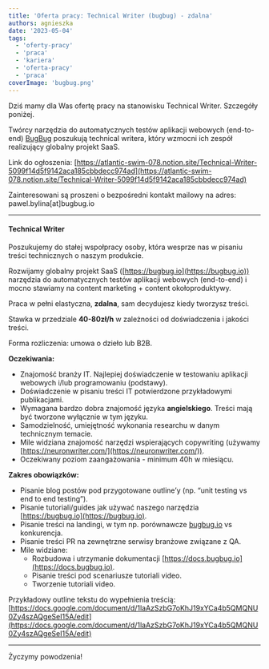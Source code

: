 ```yaml
---
title: 'Oferta pracy: Technical Writer (bugbug) - zdalna'
authors: agnieszka
date: '2023-05-04'
tags:
  - 'oferty-pracy'
  - 'praca'
  - 'kariera'
  - 'oferta-pracy'
  - 'praca'
coverImage: 'bugbug.png'
---
```


Dziś mamy dla Was ofertę pracy na stanowisku Technical Writer. Szczegóły
poniżej.

<!--truncate-->

Twórcy narzędzia do automatycznych testów aplikacji webowych (end-to-end)
[BugBug](https://bugbug.io/) poszukują technical writera, który wzmocni ich
zespół realizujący globalny projekt SaaS.

Link do ogłoszenia:
[https://atlantic-swim-078.notion.site/Technical-Writer-5099f14d5f9142aca185cbbdecc974ad](https://atlantic-swim-078.notion.site/Technical-Writer-5099f14d5f9142aca185cbbdecc974ad)

Zainteresowani są proszeni o bezpośredni kontakt mailowy na adres:
pawel.bylina\[at\]bugbug.io

---

#### Technical Writer

Poszukujemy do stałej wspołpracy osoby, która wesprze nas w pisaniu treści
technicznych o naszym produkcie.

Rozwijamy globalny projekt SaaS ([https://bugbug.io](https://bugbug.io))
narzędzia do automatycznych testów aplikacji webowych (end-to-end) i mocno
stawiamy na content marketing + content okołoproduktywy.

Praca w pełni elastyczna, **zdalna**, sam decydujesz kiedy tworzysz treści.

Stawka w przedziale **40-80zł/h** w zależności od doświadczenia i jakości
treści.

Forma rozliczenia: umowa o dzieło lub B2B.

**Oczekiwania:**

- Znajomość branży IT. Najlepiej doświadczenie w testowaniu aplikacji webowych
  i/lub programowaniu (podstawy).
- Doświadczenie w pisaniu treści IT potwierdzone przykładowymi publikacjami.
- Wymagana bardzo dobra znajomość języka **angielskiego**. Treści mają być
  tworzone wyłącznie w tym języku.
- Samodzielność, umiejętność wykonania researchu w danym technicznym temacie.
- Mile widziana znajomość narzędzi wspierających copywriting (używamy
  [https://neuronwriter.com/](https://neuronwriter.com/)).
- Oczekiwany poziom zaangażowania - minimum 40h w miesiącu.

**Zakres obowiązków:**

- Pisanie blog postów pod przygotowane outline’y (np. “unit testing vs end to
  end testing”).
- Pisanie tutoriali/guides jak używać naszego narzędzia
  [https://bugbug.io](https://bugbug.io).
- Pisanie treści na landingi, w tym np. porównawcze
  [bugbug.io](http://bugbug.io) vs konkurencja.
- Pisanie treści PR na zewnętrzne serwisy branżowe związane z QA.
- Mile widziane:
  - Rozbudowa i utrzymanie dokumentacji
    [https://docs.bugbug.io](https://docs.bugbug.io).
  - Pisanie treści pod scenariusze tutoriali video.
  - Tworzenie tutoriali video.

Przykładowy outline tekstu do wypełnienia treścią:
[https://docs.google.com/document/d/1laAzSzbG7oKhJ19xYCa4b5QMQNU0Zy4szAQgeSeI15A/edit](https://docs.google.com/document/d/1laAzSzbG7oKhJ19xYCa4b5QMQNU0Zy4szAQgeSeI15A/edit)

---

Życzymy powodzenia!
